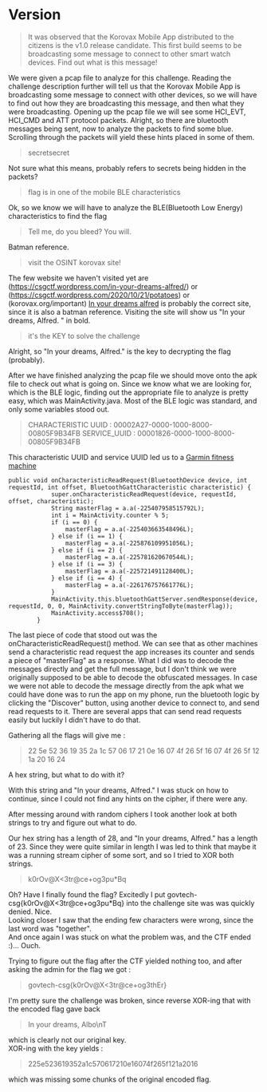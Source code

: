 # Version

> It was observed that the Korovax Mobile App distributed to the citizens is the v1.0 release candidate. This first build seems to be broadcasting some message to connect to other smart watch devices. Find out what is this message!

We were given a pcap file to analyze for this challenge. Reading the challenge description further will tell us that the Korovax Mobile App is broadcasting some message to connect with other devices, so we will have to find out how they are broadcasting this message, and then what they were broadcasting. 
Opening up the pcap file we will see some HCI_EVT, HCI_CMD and ATT protocol packets. Alright, so there are bluetooth messages being sent, now to analyze the packets to find some blue. 
Scrolling through the packets will yield these hints placed in some of them. 

> secretsecret

Not sure what this means, probably refers to secrets being hidden in the packets? 

> flag is in one of the mobile BLE characteristics

Ok, so we know we will have to analyze the BLE(Bluetooth Low Energy) characteristics to find the flag 

> Tell me, do you bleed? You will.

Batman reference. 

> visit the OSINT korovax site!

The few website we haven't visited yet are (https://csgctf.wordpress.com/in-your-dreams-alfred/) or (https://csgctf.wordpress.com/2020/10/21/potatoes) or (korovax.org/important) 
[In your dreams alfred](https://csgctf.wordpress.com/in-your-dreams-alfred/) is probably the correct site, since it is also a batman reference. Visiting the site will show us "In your dreams, Alfred.
" in bold.

> it's the KEY to solve the challenge

Alright, so "In your dreams, Alfred." is the key to decrypting the flag (probably). 
 
After we have finished analyzing the pcap file we should move onto the apk file to check out what is going on. Since we know what we are looking for, which is the BLE logic, finding out the appropriate file to analyze is pretty easy, which was MainActivity.java.
Most of the BLE logic was standard, and only some variables stood out.  

> CHARACTERISTIC UUID : 00002A27-0000-1000-8000-00805F9B34FB
> SERVICE_UUID : 00001826-0000-1000-8000-00805F9B34FB

This characteristic UUID and service UUID led us to a [Garmin fitness machine](https://forums.garmin.com/developer/connect-iq/f/app-ideas/206704/developing-a-ciq-ble-client-for-treadmill-and-fitness-equipment) 

```
public void onCharacteristicReadRequest(BluetoothDevice device, int requestId, int offset, BluetoothGattCharacteristic characteristic) {
            super.onCharacteristicReadRequest(device, requestId, offset, characteristic);
            String masterFlag = a.a(-225407958515792L);
            int i = MainActivity.counter % 5;
            if (i == 0) {
                masterFlag = a.a(-225403663548496L);
            } else if (i == 1) {
                masterFlag = a.a(-225876109951056L);
            } else if (i == 2) {
                masterFlag = a.a(-225781620670544L);
            } else if (i == 3) {
                masterFlag = a.a(-225721491128400L);
            } else if (i == 4) {
                masterFlag = a.a(-226176757661776L);
            }
            MainActivity.this.bluetoothGattServer.sendResponse(device, requestId, 0, 0, MainActivity.convertStringToByte(masterFlag));
            MainActivity.access$708();
        }
```

The last piece of code that stood out was the onCharacteristicReadRequest() method. We can see that as other machines send a characteristic read request the app increases its counter and sends a piece of "masterFlag" as a response. What I did was to decode the messages directly and get the full message, but I don't think we were originally supposed to be able to decode the obfuscated messages. 
In case we were not able to decode the message directly from the apk what we could have done was to run the app on my phone, run the bluetooth logic by clicking the "Discover" button, using another device to connect to, and send read requests to it. There are several apps that can send read requests easily but luckily I didn't have to do that. 

Gathering all the flags will give me : 

> 22 5e 52 36 19 35 2a 1c 57 06 17 21 0e 16 07 4f 26 5f 16 07 4f 26 5f 12 1a 20 16 24

A hex string, but what to do with it?

With this string and "In your dreams, Alfred." I was stuck on how to continue, since I could not find any hints on the cipher, if there were any.  
 
After messing around with random ciphers I took another look at both strings to try and figure out what to do.  

Our hex string has a length of 28, and "In your dreams, Alfred." has a length of 23. Since they were quite similar in length I was led to think that maybe it was a running stream cipher of some sort, and so I tried to XOR both strings.  
> k0rOv@X<3tr@ce+og3pu*Bq

Oh? Have I finally found the flag? Excitedly I put govtech-csg{k0rOv@X<3tr@ce+og3pu*Bq} into the challenge site was was quickly denied. Nice.  
Looking closer I saw that the ending few characters were wrong, since the last word was "together".  
And once again I was stuck on what the problem was, and the CTF ended :)... Ouch.  

Trying to figure out the flag after the CTF yielded nothing too, and after asking the admin for the flag we got : 
> govtech-csg{k0rOv@X<3tr@ce+og3thEr}

I'm pretty sure the challenge was broken, since reverse XOR-ing that with the encoded flag gave back  

> In your dreams, Albo\nT

which is clearly not our original key.  
XOR-ing with the key yields :   
> 225e523619352a1c570617210e16074f265f121a2016

which was missing some chunks of the original encoded flag.  

